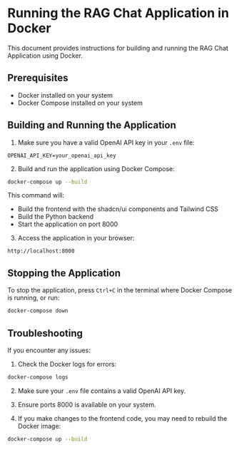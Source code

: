 # Running the RAG Chat Application in Docker

This document provides instructions for building and running the RAG Chat Application using Docker.

## Prerequisites

- Docker installed on your system
- Docker Compose installed on your system

## Building and Running the Application

1. Make sure you have a valid OpenAI API key in your `.env` file:

```
OPENAI_API_KEY=your_openai_api_key
```

2. Build and run the application using Docker Compose:

```bash
docker-compose up --build
```

This command will:
- Build the frontend with the shadcn/ui components and Tailwind CSS
- Build the Python backend
- Start the application on port 8000

3. Access the application in your browser:

```
http://localhost:8000
```

## Stopping the Application

To stop the application, press `Ctrl+C` in the terminal where Docker Compose is running, or run:

```bash
docker-compose down
```

## Troubleshooting

If you encounter any issues:

1. Check the Docker logs for errors:
```bash
docker-compose logs
```

2. Make sure your `.env` file contains a valid OpenAI API key.

3. Ensure ports 8000 is available on your system.

4. If you make changes to the frontend code, you may need to rebuild the Docker image:
```bash
docker-compose up --build
``` 